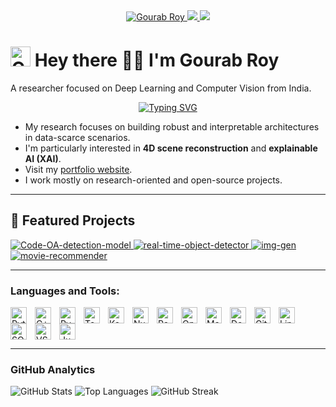 <div style="width: 100%;" align="center">
    <a target="_blank" rel="noopener noreferrer" href="https://github.com/crimsonKn1ght">
        <img src="https://img.shields.io/badge/Gourab%20Roy-black?logo=github&logoColor=white&style=for-the-badge" alt="Gourab Roy">
    </a>
    <a target="_blank" rel="noopener noreferrer" href="https://github.com/crimsonKn1ght?tab=followers">
        <img src="https://komarev.com/ghpvc/?username=crimsonKn1ght&label=Guests&color=0e75b6&style=for-the-badge" />
    </a>
    <img src="https://img.shields.io/badge/dynamic/json?color=orange&label=Followers&query=followers&url=https%3A%2F%2Fapi.github.com%2Fusers%2FcrimsonKn1ght&style=for-the-badge" />
</div>

# <img src="https://github.com/crimsonKn1ght.png" alt="Gourab Roy" height="32" /> Hey there 👋🏽 I'm Gourab Roy
A researcher focused on Deep Learning and Computer Vision from India.

<p align="center">
  <a href="https://git.io/typing-svg">
    <img src="https://readme-typing-svg.herokuapp.com?font=Fira+Code&size=26&duration=3000&pause=700&color=abd202&center=true&vCenter=true&random=false&width=600&lines=Deep+Learning+Researcher;Computer+Vision+Engineer;AI+/+ML+Researher" alt="Typing SVG" />
  </a>
</p>

- My research focuses on building robust and interpretable architectures in data-scarce scenarios.
- I'm particularly interested in **4D scene reconstruction** and **explainable AI (XAI)**.
- Visit my [portfolio website](https://resume-gr.vercel.app/).
- I work mostly on research-oriented and open-source projects.

---

## 🚀 Featured Projects

<a href="https://github.com/crimsonKn1ght/Code-OA-detection-model" target="_blank">
    <picture>
        <source srcset="https://github-readme-stats.vercel.app/api/pin/?username=crimsonKn1ght&repo=Code-OA-detection-model&theme=tokyonight" media="(prefers-color-scheme: dark)">
        <img src="https://github-readme-stats.vercel.app/api/pin/?username=crimsonKn1ght&repo=Code-OA-detection-model&theme=vue" alt="Code-OA-detection-model">
    </picture>
</a>
<a href="https://github.com/crimsonKn1ght/real-time-object-detector" target="_blank">
    <picture>
        <source srcset="https://github-readme-stats.vercel.app/api/pin/?username=crimsonKn1ght&repo=real-time-object-detector&theme=tokyonight" media="(prefers-color-scheme: dark)">
        <img src="https://github-readme-stats.vercel.app/api/pin/?username=crimsonKn1ght&repo=real-time-object-detector&theme=vue" alt="real-time-object-detector">
    </picture>
</a>
<a href="https://github.com/crimsonKn1ght/img-gen" target="_blank">
    <picture>
        <source srcset="https://github-readme-stats.vercel.app/api/pin/?username=crimsonKn1ght&repo=img-gen&theme=tokyonight" media="(prefers-color-scheme: dark)">
        <img src="https://github-readme-stats.vercel.app/api/pin/?username=crimsonKn1ght&repo=img-gen&theme=vue" alt="img-gen">
    </picture>
</a>
<a href="https://github.com/crimsonKn1ght/movie-recommender" target="_blank">
    <picture>
        <source srcset="https://github-readme-stats.vercel.app/api/pin/?username=crimsonKn1ght&repo=movie-recommender&theme=tokyonight" media="(prefers-color-scheme: dark)">
        <img src="https://github-readme-stats.vercel.app/api/pin/?username=crimsonKn1ght&repo=movie-recommender&theme=vue" alt="movie-recommender">
    </picture>
</a>

---

### Languages and Tools:

[<img align="left" alt="Python" width="26px" src="https://cdn.jsdelivr.net/gh/devicons/devicon/icons/python/python-original.svg" style="padding-right:10px;" />](#)
[<img align="left" alt="C++" width="26px" src="https://cdn.jsdelivr.net/gh/devicons/devicon/icons/cplusplus/cplusplus-original.svg" style="padding-right:10px;" />](#)
[<img align="left" alt="PyTorch" width="26px" src="https://cdn.jsdelivr.net/gh/devicons/devicon/icons/pytorch/pytorch-original.svg" style="padding-right:10px;" />](#)
[<img align="left" alt="TensorFlow" width="26px" src="https://cdn.jsdelivr.net/gh/devicons/devicon/icons/tensorflow/tensorflow-original.svg" style="padding-right:10px;" />](#)
[<img align="left" alt="Keras" width="26px" src="https://cdn.jsdelivr.net/gh/devicons/devicon/icons/keras/keras-original.svg" style="padding-right:10px;" />](#)
[<img align="left" alt="NumPy" width="26px" src="https://cdn.jsdelivr.net/gh/devicons/devicon/icons/numpy/numpy-original.svg" style="padding-right:10px;" />](#)
[<img align="left" alt="Pandas" width="26px" src="https://cdn.jsdelivr.net/gh/devicons/devicon/icons/pandas/pandas-original.svg" style="padding-right:10px;" />](#)
[<img align="left" alt="OpenCV" width="26px" src="https://cdn.jsdelivr.net/gh/devicons/devicon/icons/opencv/opencv-original.svg" style="padding-right:10px;" />](#)
[<img align="left" alt="Matplotlib" width="26px" src="https://cdn.jsdelivr.net/gh/devicons/devicon/icons/matplotlib/matplotlib-original.svg" style="padding-right:10px;" />](#)
[<img align="left" alt="Docker" width="26px" src="https://cdn.jsdelivr.net/gh/devicons/devicon/icons/docker/docker-original.svg" style="padding-right:10px;" />](#)
[<img align="left" alt="Git" width="26px" src="https://cdn.jsdelivr.net/gh/devicons/devicon/icons/git/git-original.svg" style="padding-right:10px;" />](#)
[<img align="left" alt="Linux" width="26px" src="https://cdn.jsdelivr.net/gh/devicons/devicon/icons/linux/linux-original.svg" style="padding-right:10px;" />](#)
[<img align="left" alt="SQL" width="26px" src="https://cdn.jsdelivr.net/gh/devicons/devicon/icons/mysql/mysql-original.svg" style="padding-right:10px;" />](#)
[<img align="left" alt="VS Code" width="26px" src="https://cdn.jsdelivr.net/gh/devicons/devicon/icons/vscode/vscode-original.svg" style="padding-right:10px;" />](#)
[<img align="left" alt="Jupyter" width="26px" src="https://cdn.jsdelivr.net/gh/devicons/devicon/icons/jupyter/jupyter-original.svg" style="padding-right:10px;" />](#)

<br clear="left"/>

---

### GitHub Analytics

<picture>
  <source srcset="https://github-readme-stats.vercel.app/api?username=crimsonKn1ght&theme=tokyonight&hide_border=true&include_all_commits=false&count_private=true" media="(prefers-color-scheme: dark)">
  <img src="https://github-readme-stats.vercel.app/api?username=crimsonKn1ght&theme=default&hide_border=true&include_all_commits=false&count_private=true" alt="GitHub Stats">
</picture>

<picture>
  <source srcset="https://github-readme-stats.vercel.app/api/top-langs/?username=crimsonKn1ght&theme=tokyonight&hide_border=true&include_all_commits=false&count_private=true&layout=compact" media="(prefers-color-scheme: dark)">
  <img src="https://github-readme-stats.vercel.app/api/top-langs/?username=crimsonKn1ght&theme=default&hide_border=true&include_all_commits=false&count_private=true&layout=compact" alt="Top Languages">
</picture>

<picture>
  <source srcset="https://streak-stats.demolab.com?user=crimsonKn1ght&theme=tokyonight&hide_border=false" media="(prefers-color-scheme: dark)">
  <img src="https://streak-stats.demolab.com?user=crimsonKn1ght&theme=default&hide_border=false" alt="GitHub Streak">
</picture>
